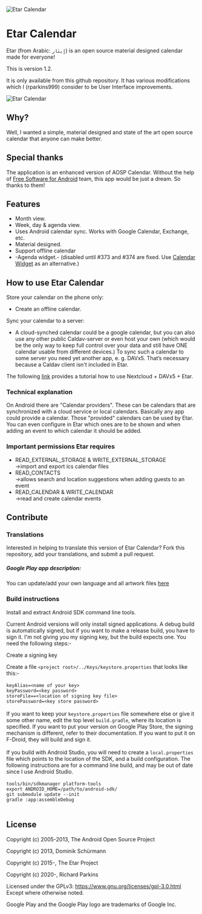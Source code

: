 ![Etar Calendar](metadata/en-US/images/featureGraphic.png)
# Etar Calendar
Etar (from Arabic:  `إِيتَار`)  is an open source material designed calendar made for everyone!

This is version 1.2.

It is only available from this github repository. It has various modifications which I (rparkins999) consider to be User Interface improvements.

![Etar Calendar](metadata/animation.gif)

## Why?
Well, I wanted a simple, material designed and state of the art open source calendar that anyone can make better.

## Special thanks

The application is an enhanced version of AOSP Calendar. Without the help of
[Free Software for Android](https://github.com/Free-Software-for-Android/Standalone-Calendar) team, 
this app would be just a dream. So thanks to them!

## Features
- Month view.
- Week, day & agenda view.
- Uses Android calendar sync. Works with Google Calendar, Exchange, etc.
- Material designed.
- Support offline calendar
- -Agenda widget.- (disabled until #373 and #374 are fixed. Use [Calendar Widget](https://f-droid.org/de/packages/com.plusonelabs.calendar/) as an alternative.)

## How to use Etar Calendar
Store your calendar on the phone only:
  - Create an offline calendar.

Sync your calendar to a server:
  - A cloud-synched calendar could be a google calendar, but you can also use
  any other public Caldav-server or even host your own (which would be the
  only way to keep full control over your data and still have ONE calendar
  usable from different devices.) To sync such a calendar to some server you
  need yet another app, e. g. DAVx5. That’s necessary because a Caldav client
  isn't included in Etar.

  The following [link](https://ownyourbits.com/2017/12/30/sync-nextcloud-tasks-calendars-and-contacts-on-your-android-device/) provides a tutorial how to use Nextcloud + DAVx5 + Etar.

### Technical explanation
On Android there are "Calendar providers". These can be calendars that are
synchronized with a cloud service or local calendars. Basically any app
could provide a calendar. Those "provided" calendars can be used by Etar.
You can even configure in Etar which ones are to be shown and when adding
an event to which calendar it should be added.

### Important permissions Etar requires
- READ_EXTERNAL_STORAGE & WRITE_EXTERNAL_STORAGE  
->import and export ics calendar files  
- READ_CONTACTS  
->allows search and location suggestions when adding guests to an event  
- READ_CALENDAR & WRITE_CALENDAR  
->read and create calendar events

## Contribute
### Translations
Interested in helping to translate this version of Etar Calendar? Fork this repository, add your translations, and submit a pull request.

##### Google Play app description:
You can update/add your own language and all artwork files [here](metadata)

### Build instructions
Install and extract Android SDK command line tools.

Current Android versions will only install signed applications. A debug build is automatically signed, but if you want to make a release build, you have to sign it. I'm not giving you my signing key, but the build expects one. You need the following steps:-

Create a signing key

Create a file ```<project root>/../Keys/keystore.properties``` that looks like this:-<br><br>
```keyAlias=<name of your key>```<br>
```keyPassword=<key password>```<br>
```storeFile==<location of signing key file>```<br>
```storePassword=<key store password>```<br><br>
If you want to keep your ```keystore.properties``` file somewhere else or give it some other name, edit the top level ```build.gradle```, where its location is specified. If you want to put your version on Google Play Store, the signing mechanism is different, refer to their documentation. If you want to put it on F-Droid, they will build and sign it.<br><br>
If you build with Android Studio, you will need to create a ```local.properties``` file which points to the location of the SDK, and a build configuration. The following instructions are for a command line build, and may be out of date since I use Android Studio.<br><br>
```tools/bin/sdkmanager platform-tools```<br>
```export ANDROID_HOME=/path/to/android-sdk/```<br>
```git submodule update --init```<br>
```gradle :app:assembleDebug```<br><br>
## License

Copyright (c) 2005-2013, The Android Open Source Project

Copyright (c) 2013, Dominik Schürmann

Copyright (c) 2015-, The Etar Project

Copyright (c) 2020-, Richard Parkins

Licensed under the GPLv3: https://www.gnu.org/licenses/gpl-3.0.html
Except where otherwise noted.

Google Play and the Google Play logo are trademarks of Google Inc.
